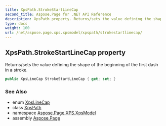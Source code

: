 ```yaml
---
title: XpsPath.StrokeStartLineCap
second_title: Aspose.Page for .NET API Reference
description: XpsPath property. Returns/sets the value defining the shape of the beginning of the first dash in a stroke
type: docs
weight: 100
url: /net/aspose.page.xps.xpsmodel/xpspath/strokestartlinecap/
---
```

## XpsPath.StrokeStartLineCap property

Returns/sets the value defining the shape of the beginning of the first dash in a stroke.

```csharp
public XpsLineCap StrokeStartLineCap { get; set; }
```

### See Also

* enum [XpsLineCap](../../xpslinecap/)
* class [XpsPath](../)
* namespace [Aspose.Page.XPS.XpsModel](../../xpspath/)
* assembly [Aspose.Page](../../../)


